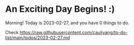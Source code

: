# An Exciting Day Begins! :)

Morning! Today is 2023-02-27, and you have 0 things to do.

Check https://raw.githubusercontent.com/cauliyang/to-do-list/main/todos/2023-02-27.md